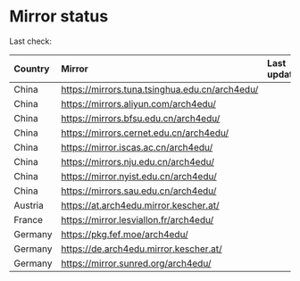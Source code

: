 <script src="./time.js"></script>
# Mirror status
Last check: <script type="text/javascript">localize(1704738209.6919887);</script>

|Country|Mirror|Last update|
|:------|:-----|:----------|
|China|https://mirrors.tuna.tsinghua.edu.cn/arch4edu/|<script type="text/javascript">localize(1704695520);</script>|
|China|https://mirrors.aliyun.com/arch4edu/|<script type="text/javascript">localize(1704695520);</script>|
|China|https://mirrors.bfsu.edu.cn/arch4edu/|<script type="text/javascript">localize(1704695520);</script>|
|China|https://mirrors.cernet.edu.cn/arch4edu/|<script type="text/javascript">localize(1704695520);</script>|
|China|https://mirror.iscas.ac.cn/arch4edu/|<script type="text/javascript">localize(1704695520);</script>|
|China|https://mirrors.nju.edu.cn/arch4edu/|<script type="text/javascript">localize(1704652217);</script>|
|China|https://mirror.nyist.edu.cn/arch4edu/|<script type="text/javascript">localize(1704695520);</script>|
|China|https://mirrors.sau.edu.cn/arch4edu/|<script type="text/javascript">localize(1704695520);</script>|
|Austria|https://at.arch4edu.mirror.kescher.at/|<script type="text/javascript">localize(1704695520);</script>|
|France|https://mirror.lesviallon.fr/arch4edu/|<script type="text/javascript">localize(1704695520);</script>|
|Germany|https://pkg.fef.moe/arch4edu/|<script type="text/javascript">localize(1704695520);</script>|
|Germany|https://de.arch4edu.mirror.kescher.at/|<script type="text/javascript">localize(1704695520);</script>|
|Germany|https://mirror.sunred.org/arch4edu/|<script type="text/javascript">localize(1704695520);</script>|

<script src="./tablefilter/tablefilter.js"></script>
<script src="./table.js"></script>